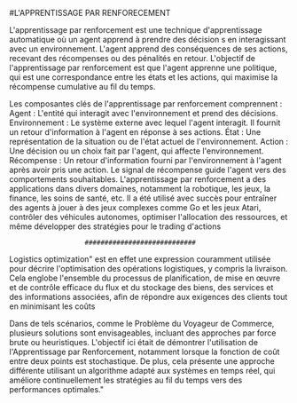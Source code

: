 #L'APPRENTISSAGE PAR RENFORECEMENT

L'apprentissage par renforcement est une technique d'apprentissage automatique où un agent apprend à prendre des décision
s en interagissant avec un environnement. L'agent apprend des conséquences de ses actions, recevant des récompenses ou
des pénalités en retour. L'objectif de l'apprentissage par renforcement est que l'agent apprenne une politique, qui est
une correspondance entre les états et les actions, qui maximise la récompense cumulative au fil du temps.

Les composantes clés de l'apprentissage par renforcement comprennent :
Agent : L'entité qui interagit avec l'environnement et prend des décisions.
Environnement : Le système externe avec lequel l'agent interagit. Il fournit un retour d'information à l'agent en
réponse à ses actions.
État : Une représentation de la situation ou de l'état actuel de l'environnement.
Action : Une décision ou un choix fait par l'agent, qui affecte l'environnement.
Récompense : Un retour d'information fourni par l'environnement à l'agent après avoir pris une action.
Le signal de récompense guide l'agent vers des comportements souhaitables.
L'apprentissage par renforcement a des applications dans divers domaines, notamment la robotique, les jeux, la finance,
les soins de santé, etc. Il a été utilisé avec succès pour entraîner des agents à jouer à des jeux complexes comme Go 
et les jeux Atari, contrôler des véhicules autonomes, optimiser l'allocation des ressources, et même développer des
stratégies pour le trading d'actions


                       ############################
Logistics optimization" est en effet une expression couramment utilisée pour décrire l'optimisation des opérations 
logistiques, y compris la livraison. Cela englobe l'ensemble du processus de planification, de mise en œuvre et de 
contrôle efficace du flux et du stockage des biens, des services et des informations associées,
afin de répondre aux exigences des clients tout en minimisant les coûts

Dans de tels scénarios, comme le Problème du Voyageur de Commerce, plusieurs solutions sont envisageables, incluant des 
approches par force brute ou heuristiques.
L'objectif ici était de démontrer l'utilisation de l'Apprentissage par Renforcement, notamment lorsque la fonction de
coût entre deux points est stochastique. De plus, cela présente une approche différente utilisant un algorithme 
adapté aux systèmes en temps réel, qui améliore continuellement les stratégies au fil du temps vers des performances 
optimales."






